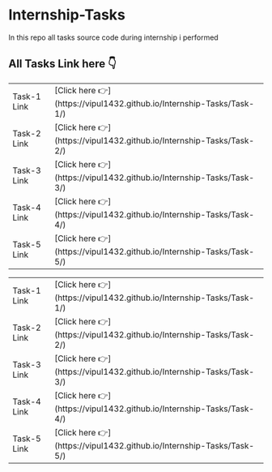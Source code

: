 # Internship-Tasks
In this repo all tasks source code during internship i performed

<h2>
  All Tasks Link here 👇
</h2>

<table>
  <tr>
    <td> Task-1 Link</td>
    <td> 
    [Click here 👉](https://vipul1432.github.io/Internship-Tasks/Task-1/) 
    </td>
  </tr>
  <tr>
    <td> Task-2 Link</td>
    <td> 
    [Click here 👉](https://vipul1432.github.io/Internship-Tasks/Task-2/) 
    </td>
  </tr> 
  <tr>
    <td> Task-3 Link</td>
    <td> 
    [Click here 👉](https://vipul1432.github.io/Internship-Tasks/Task-3/) 
    </td>
  </tr>
  <tr>
    <td> Task-4 Link</td>
    <td> 
    [Click here 👉](https://vipul1432.github.io/Internship-Tasks/Task-4/) 
    </td>
  </tr>
  <tr>
    <td> Task-5 Link</td>
    <td> 
    [Click here 👉](https://vipul1432.github.io/Internship-Tasks/Task-5/) 
    </td>
  </tr>
</table>

<table>
  <tr>
    <td> Task-1 Link</td>
    <td> 
    [Click here 👉](https://vipul1432.github.io/Internship-Tasks/Task-1/) 
    </td>
  </tr>
  <tr>
    <td> Task-2 Link</td>
    <td> 
    [Click here 👉](https://vipul1432.github.io/Internship-Tasks/Task-2/) 
    </td>
  </tr> 
  <tr>
    <td> Task-3 Link</td>
    <td> 
    [Click here 👉](https://vipul1432.github.io/Internship-Tasks/Task-3/) 
    </td>
  </tr>
  <tr>
    <td> Task-4 Link</td>
    <td> 
    [Click here 👉](https://vipul1432.github.io/Internship-Tasks/Task-4/) 
    </td>
  </tr>
  <tr>
    <td> Task-5 Link</td>
    <td> 
    [Click here 👉](https://vipul1432.github.io/Internship-Tasks/Task-5/) 
    </td>
  </tr>
</table>
 
